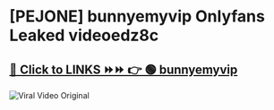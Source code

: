 
 # [PEJONE] bunnyemyvip Onlyfans Leaked videoedz8c

## <h2><a href="https://clipsfans.com/bunnyemyvip&ref=git">🔗 Click to LINKS ⏩⏩ 👉 🟢 bunnyemyvip </a></h2>

<a href="https://clipsfans.com/bunnyemyvip&ref=git" rel="nofollow" data-target="animated-image.originalLink"><img src="https://i.ibb.co.com/xMMVF88/686577567.gif" alt="Viral Video Original" style="max-width: 100%; display: inline-block;" data-target="animated-image.originalImage"></a>

